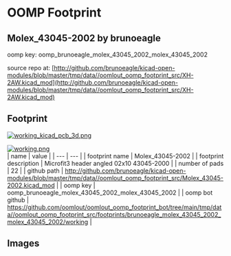 # OOMP Footprint  
## Molex_43045-2002  by brunoeagle  
  
oomp key: oomp_brunoeagle_molex_43045_2002_molex_43045_2002  
  
source repo at: [http://github.com/brunoeagle/kicad-open-modules/blob/master/tmp/data//oomlout_oomp_footprint_src/XH-2AW.kicad_mod](http://github.com/brunoeagle/kicad-open-modules/blob/master/tmp/data//oomlout_oomp_footprint_src/XH-2AW.kicad_mod)  
## Footprint  
  
[![working_kicad_pcb_3d.png](working_kicad_pcb_3d_600.png)](working_kicad_pcb_3d.png)  
  
[![working.png](working_600.png)](working.png)  
| name | value | 
| --- | --- | 
| footprint name | Molex_43045-2002 | 
| footprint description | Microfit3 header angled 02x10 43045-2000 | 
| number of pads | 22 | 
| github path | http://github.com/brunoeagle/kicad-open-modules/blob/master/tmp/data//oomlout_oomp_footprint_src/Molex_43045-2002.kicad_mod | 
| oomp key | oomp_brunoeagle_molex_43045_2002_molex_43045_2002 | 
| oomp bot github | https://github.com/oomlout/oomlout_oomp_footprint_bot/tree/main/tmp/data//oomlout_oomp_footprint_src/footprints/brunoeagle_molex_43045_2002_molex_43045_2002/working | 
## Images  
